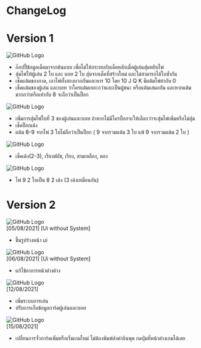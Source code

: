 # ChangeLog

# Version 1
![GitHub Logo](https://shields.io/badge/Version-1.0-green)
 - ก๊อปปี้ข้อมูลเด็คมาจากต้นแบบ เพื่อไม่ให้กระทบกับเด็คหลักเมื่อผู้เล่นสุ่มหยิบไพ่
 - สุ่มไพ่ให้ผู้เล่น 2 ใบ และ บอท 2 ใบ สุ่มจากเด็คที่สร้างใหม่ และไม่สามารถได้ใบซ้ำกัน
 - เช็คแต้มของกาด, เอาไพ่ทั้งสองบวกกันและหาร 10 โดย 10 J Q K มีแต้มไพ่ท่ากับ 0
 - เช็คแต้มของผู้เล่น และบอท ว่าใครแต้มเยอะกว่าและเป็นผู้ชนะ หรือแต้มเสมอกัน และหากแต้มมากกว่าหรือเท่ากับ 8 จะถือว่าเป็นป็อก
 
![GitHub Logo](https://shields.io/badge/Version-1.1-green)
 - เพิ่มการสุ่มไพ่ใบที่ 3 ของผู้เล่นและบอท ถ้าหากไม่มีใครป็อกจะให้เลือกว่าจะสุ่มไพ่เพิ่มหรือไม่สุ่ม
 - เช็คป็อกเด้ง
 - แต้ม 8-9 จากไพ่ 3 ใบไม่ถือว่าเป็นป็อก ( 9 จากรวมแต้ม 3 ใบ แพ้ 9 จากรวมแต้ม 2 ใบ )
 
![GitHub Logo](https://shields.io/badge/Version-1.2-green)
 - เช็คเด้ง(2-3), เรียงฟลัช, เรียง, สามเหลือง, ตอง
 
![GitHub Logo](https://shields.io/badge/Version-1.3-green)
 - ไพ่ 9 2 ใบเป็น 8 2 เด้ง (3 เด้งเหมือนกัน)

# Version 2
![GitHub Logo](https://shields.io/badge/Version-2.1-green)<br>
[05/08/2021] [Ui without System]
 - ขึ้นรูปร่างหน้า ui

![GitHub Logo](https://shields.io/badge/Version-2.2-green)<br>
[06/08/2021] [Ui without System]
 - แก้ไข้อาการหน้าต่างค้าง

![GitHub Logo](https://shields.io/badge/Version-2.4-green)<br>
[12/08/2021]
- เพิ่มระบบการเล่น
- ปรับการเก็บข้อมูลการ์ดผู้เล่นและบอท

![GitHub Logo](https://shields.io/badge/Version-2.5-green)<br>
[15/08/2021]
- เปลี่ยนการจั๋วการ์ดเพิ่มหรือเริ่มเกมใหม่ ไม่ต้องพิมพ์ส่งค่าอินพุต กดปุ่มที่หน้าต่างเกมได้เลย

